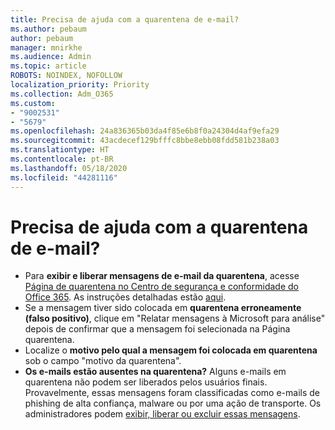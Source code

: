 ```yaml
---
title: Precisa de ajuda com a quarentena de e-mail?
ms.author: pebaum
author: pebaum
manager: mnirkhe
ms.audience: Admin
ms.topic: article
ROBOTS: NOINDEX, NOFOLLOW
localization_priority: Priority
ms.collection: Adm_O365
ms.custom:
- "9002531"
- "5679"
ms.openlocfilehash: 24a836365b03da4f85e6b8f0a24304d4af9efa29
ms.sourcegitcommit: 43acdecef129bfffc8bbe8ebb08fdd581b238a03
ms.translationtype: HT
ms.contentlocale: pt-BR
ms.lasthandoff: 05/18/2020
ms.locfileid: "44281116"
---
```

# <a name="need-help-with-email-quarantine"></a>Precisa de ajuda com a quarentena de e-mail?

- Para **exibir e liberar mensagens de e-mail da quarentena**, acesse [Página de quarentena no Centro de segurança e conformidade do Office 365](https://protection.office.com/quarantine). As instruções detalhadas estão [aqui](https://docs.microsoft.com/microsoft-365/security/office-365-security/find-and-release-quarantined-messages-as-a-user?view=o365-worldwide#view-your-quarantined-messages).
- Se a mensagem tiver sido colocada em **quarentena erroneamente (falso positivo)**, clique em "Relatar mensagens à Microsoft para análise" depois de confirmar que a mensagem foi selecionada na Página quarentena. 
- Localize o **motivo pelo qual a mensagem foi colocada em quarentena** sob o campo "motivo da quarentena".
- **Os e-mails estão ausentes na quarentena?** Alguns e-mails em quarentena não podem ser liberados pelos usuários finais. Provavelmente, essas mensagens foram classificadas como e-mails de phishing de alta confiança, malware ou por uma ação de transporte. Os administradores podem [exibir, liberar ou excluir essas mensagens](https://docs.microsoft.com/microsoft-365/security/office-365-security/manage-quarantined-messages-and-files?view=o365-worldwide). 
